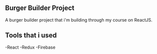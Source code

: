 ## Burger Builder Project
A burger builder project that i'm building through my course on ReactJS.

## Tools that i used
-React
-Redux
-Firebase
